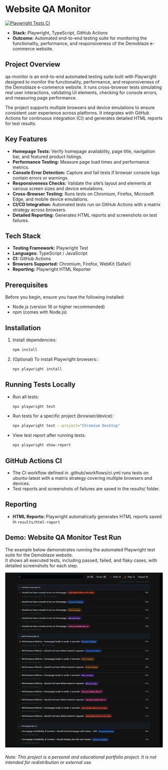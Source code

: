# Website QA Monitor

[![Playwright Tests CI](https://github.com/Inbar-kr/website-qa-monitor/actions/workflows/ci.yml/badge.svg)](https://github.com/Inbar-kr/website-qa-monitor/actions/workflows/ci.yml)

* **Stack:** Playwright, TypeScript, GitHub Actions
* **Outcome:** Automated end-to-end testing suite for monitoring the functionality, performance, and responsiveness of the Demoblaze e-commerce website.

## Project Overview
qa-monitor is an end-to-end automated testing suite built with Playwright designed to monitor the functionality, performance, and responsiveness of the Demoblaze e-commerce website. It runs cross-browser tests simulating real user interactions, validating UI elements, checking for console errors, and measuring page performance.

The project supports multiple browsers and device emulations to ensure consistent user experience across platforms. It integrates with GitHub Actions for continuous integration (CI) and generates detailed HTML reports for test results.

## Key Features
- **Homepage Tests:** Verify homepage availability, page title, navigation bar, and featured product listings.
- **Performance Testing:** Measure page load times and performance metrics.
- **Console Error Detection:** Capture and fail tests if browser console logs contain errors or warnings.
- **Responsiveness Checks:** Validate the site’s layout and elements at various screen sizes and device emulations.
- **Cross-Browser Testing:** Runs tests on Chromium, Firefox, Microsoft Edge, and mobile device emulations.
- **CI/CD Integration:** Automated tests run on GitHub Actions with a matrix strategy across browsers.
- **Detailed Reporting:** Generates HTML reports and screenshots on test failures.

## Tech Stack
- **Testing Framework:** Playwright Test  
- **Languages:** TypeScript / JavaScript  
- **CI:** GitHub Actions  
- **Browsers Supported:** Chromium, Firefox, WebKit (Safari)  
- **Reporting:** Playwright HTML Reporter  

## Prerequisites
Before you begin, ensure you have the following installed:
- Node.js (version 16 or higher recommended)
- npm (comes with Node.js)

## Installation
1. Install dependencies:
    ```bash
   npm install
3. (Optional) To install Playwright browsers::
    ```bash
   npx playwright install
## Running Tests Locally
- Run all tests:
    ```bash
   npx playwright test
- Run tests for a specific project (browser/device):
    ```bash
   npx playwright test --project="Chromium Desktop"
- View test report after running tests:
    ```bash
   npx playwright show-report
## GitHub Actions CI
- The CI workflow defined in .github/workflows/ci.yml runs tests on ubuntu-latest with a matrix strategy covering multiple browsers and devices.
- Test reports and screenshots of failures are saved in the results/ folder.
## Reporting
- **HTML Reports:** Playwright automatically generates HTML reports saved in `results/html-report`

## Demo: Website QA Monitor Test Run
The example below demonstrates running the automated Playwright test suite for the Demoblaze website.  
It shows all executed tests, including passed, failed, and flaky cases, with detailed screenshots for each step.

![Playwright Test Report](docs/playwright_test_report.gif)

###### Note: This project is a personal and educational portfolio project. It is not intended for redistribution or external use.